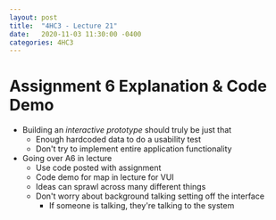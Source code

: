 ```yaml
---
layout: post
title:  "4HC3 - Lecture 21"
date:   2020-11-03 11:30:00 -0400
categories: 4HC3
---
```


Assignment 6 Explanation & Code Demo
===


- Building an *interactive prototype* should truly be just that
    - Enough hardcoded data to do a usability test
    - Don't try to implement entire application functionality
- Going over A6 in lecture
    - Use code posted with assignment
    - Code demo for map in lecture for VUI
    - Ideas can sprawl across many different things
    - Don't worry about background talking setting off the interface
        - If someone is talking, they're talking to the system